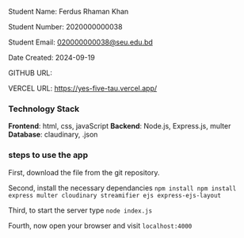 Student Name: Ferdus Rhaman Khan

Student Number: 2020000000038

Student Email: 020000000038@seu.edu.bd

Date Created: 2024-09-19


GITHUB URL:

VERCEL URL: https://yes-five-tau.vercel.app/


### Technology Stack

**Frontend**: html, css, javaScript
**Backend**: Node.js, Express.js, multer
**Database**: claudinary, .json

### steps to use the app

First, download the file from the git repository.

Second, install the necessary dependancies
`npm install npm install express multer cloudinary streamifier ejs express-ejs-layout`

Third, to start the server type
`node index.js`

Fourth, now open your browser and visit
`localhost:4000`
